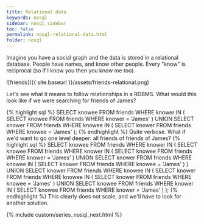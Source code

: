 ```yaml
---
title: Relational data
keywords: nosql
sidebar: nosql_sidebar
toc: false
permalink: nosql-relational-data.html
folder: nosql
---
```


Imagine you have a social graph and the data is stored in a relational database. People have names, and know other people. Every "know" is reciprocal (so if I know you then you know me too).

![friends]({{ site.baseurl }}/assets/friends-relational.png)

Let's see what it means to follow relationships in a RDBMS. What would this look like if we were searching for friends of James?

{% highlight sql %}
SELECT knowee FROM friends
WHERE knower IN (
  SELECT knowee FROM friends
  WHERE knower = 'James'
  )
UNION
SELECT knower FROM friends
WHERE knowee IN (
  SELECT knower FROM friends
  WHERE knowee = 'James'
  );
{% endhighlight %}
Quite verbose. What if we'd want to go one level deeper: all friends of friends of James?
{% highlight sql %}
SELECT knowee FROM friends
WHERE knower IN (
  SELECT knowee FROM friends
  WHERE knower IN (
    SELECT knowee FROM friends
    WHERE knower = 'James'
    )
  UNION
  SELECT knower FROM friends
  WHERE knowee IN (
    SELECT knower FROM friends
    WHERE knowee = 'James'
    )
  )
UNION
SELECT knower FROM friends
WHERE knowee IN (
  SELECT knower FROM friends
  WHERE knowee IN (
    SELECT knower FROM friends
    WHERE knowee = 'James'
    )
  UNION
  SELECT knowee FROM friends
  WHERE knower IN (
    SELECT knowee FROM friends
    WHERE knower = 'James'
    )
  );
{% endhighlight %}
This clearly does not scale, and we'll have to look for another solution.


{% include custom/series_nosql_next.html %}
